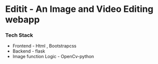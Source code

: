 # Editit - An Image and Video Editing webapp
### Tech Stack
- Frontend - Html , Bootstrapcss
- Backend - flask
- Image function Logic - OpenCv-python
